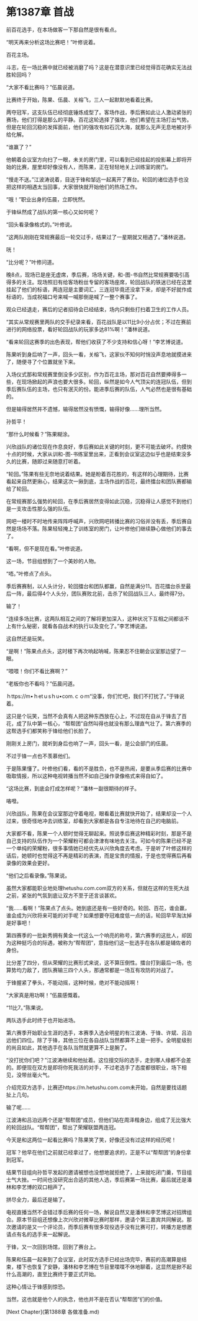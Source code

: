 # 第1387章 首战

前百花选手，在本场做客一下那自然是很有看点。

“明天再来分析这场比赛吧！”叶修说着。

百花主场。

斗志，在一场比赛中就已经被消磨了吗？这是在潜意识里已经觉得百花确实无法战胜轮回吗？

“大家不看比赛吗？”伍晨说道。

比赛终于开始，陈果、伍晨、关榕飞，三人一起默默地看着比赛。

两夺冠军，这支队伍已经彻底锤炼成型了。客场作战，季后赛如此让人激动紧张的赛场，他们打得是那么的平静。百花这轮选择了强攻，他们希望在主场打出气势。但是在轮回沉稳的发挥面前，他们的强攻有如石沉大海，就那么无声无息地被对手给化解。

“谁赢了？”

他朝着会议室方向扫了一眼，未关的房门里，可以看到已经挂起的投影幕上即将开始的比赛，屋里却好像没有人，而陈果，正在轻轻地关上训练室的房门。

“慢走不送。”江波涛说着，目送于锋和邹远一起离开了赛台。轮回的诸位选手也没把这样的相遇太当回事，大家很快就开始他们的热场工作。

“哦！”职业出身的伍晨，立即恍然。

于锋纵然成了战队的第一核心又如何呢？

“回头看录像格式的。”叶修说。

“这两队刚刚在常规赛最后一轮交过手，结果过了一星期就又相遇了。”潘林说道。

咣！

“比分呢？”叶修问道。

晚8点，现场已是座无虚席，季后赛，场场关键，和-图-书自然比常规赛要吸引高得多的关注。现场照旧有给客场粉丝专留的客场座席，轮回战队的铁迷已经在这里挂起了他们的标语，两连冠是主要词汇，三连冠毕竟还没拿下来，却是不好就作成标语的，当成祝福口号来喊一喊那倒是喊了一整个赛事了。

观众已经退走，赛后的记者招待会已经结束，场内只剩些打扫着卫生的工作人员。

“其实从常规赛里两队的交手纪录来看，百花战队是以11比9小分占优；不过在赛前进行的网络投票，看好轮回战队的玩家多达81%啊！”潘林说道。

“看来轮回这赛季的出色表现，帮他们收获了不少支持和信心呀！”李艺博说道。

陈果听到身后响了一声，回头一看，关榕飞，这家伙不知何时悄没声息地就摸进来了，随便寻了个位置就坐下来。

入场仪式那和常规赛里倒没多少区别，作为百花主场，那对百花自然要捧得多一些，在现场掀起的声浪也要大很多。轮回，纵然是如今人气顶尖的连冠队伍，但到季后赛队伍的主场，也只有泯灭的份。能进季后赛的队伍，人气必然也是很有基础的。

但是输得居然并不遗憾，输得居然没有愤慨，输得好像……理所当然。

孙哲平！

“那什么时候看？”陈果糊涂。

兴欣战队的诸位现在作息良好，季后赛如此关键的时刻，更不可能去破坏。约摸快十点的时候，大家从训和-图-书练室里出来，正看到会议室这边似乎也是结束没多久的比赛，随即过来随意打听着。

“轮回。”陈果有些无奈地说着结果。她是盼着百花胜的，有这样的心理期待，比赛看起来自然更揪心，结果这次一揪到底，主场作战的百花，最终擂台和团队赛都输给了轮回。

在常规赛那么强势的轮回，在季后赛居然变得如此沉稳，沉稳得让人感觉不到他们是一支攻击性那么强的队伍。

网吧一楼时不时地传来阵阵呼喊声，兴欣网吧转播比赛的习俗并没有丢，季后赛自然是场场不落。陈果轻轻掩上了训练室的房门，让叶修他们继续静心做他们的事去了。

“看啊，但不是现在看。”叶修说道。

这一场，节目组想到了一个美妙的人物。

“唔。”叶修点了点头。

季后赛赛制，以人头计分，轮回擂台和团队都赢，自然是满分11。百花擂台杀至最后一阵，最后得4个人头分，团队赛败北前，击杀了轮回战队三人，最终得7分。

输了！

“连续多场比赛，这两队相互之间的了解将更加深入，这种状况下互相之间都谈不上有什么秘密，就看各自战术的执行以及变化了。”李艺博说道。

这自然还是玩笑。

“是啊！”陈果点点头，这时楼下再次响起呐喊，陈果忍不住朝会议室那边望了一眼。

“喂喂！你们不看比赛啊？”

“老板你也不看吗？”伍晨问道。

ｈttps://m•ｈetｕsｈu•com.ｃｏｍ“没事，你们忙吧，我们不打扰了。”于锋说着。

这只是个玩笑，当然不会真有人把这种东西放在心上，不过现在自从于锋去了百花，成了队中第一核心，“帮帮团”自然叫得也就没有那么理直气壮了。第六赛季的这帮选手们都笑称于锋给他们长脸了。

刚刚关上房门，就听到身后也响了一声，回头一看，是公会部门的伍晨。

不过于锋一点也不羡慕他们。

于是陈果懂了。叶修他们看，看的不是胜负，也不是热闹，是要从季后赛的比赛中吸取情报，所以这种电视转播当然不如自己操作录像格式来得自如了。

“这场比赛，到底会打成怎样呢？”潘林一副很期待的样子。

咯噔。

兴欣战队，陈果在会议室那边守着电视，眼看着比赛就快开始了，结果却没一个人过来，很奇怪地冲去训练室，却看到大家都是各自专注地待在自己的电脑前。

大家都不看，陈果一个人顿时觉得无聊起来。照说季后赛这种精彩时刻，那是不是自己支持的队伍作为一个荣耀粉可都会津津有味地去关注。可如今的陈果已经不是一个单纯的荣耀粉，很多事情她已经优先从兴欣角度去考虑。于是听了叶修这样的话后，她顿时也觉得这不再是精彩的表演，而是宝贵的情报，于是也觉得赛后再看录像的效果会更好。

“他们之后看录像。”陈果说。

虽然大家都能职业地处理hetushu.com.com双方的关系，但就在这样的生死大战之前，紧张的气氛到底让双方不至于还言谈甚欢。

“我……看啊！”陈果点了点头。她到底还是有一些好奇的。轮回、百花，谁会赢，谁会成为兴欣将来可能的对手呢？如果想要夺冠难度低一点的话，轮回早早淘汰掉是好事吧！

第四赛季的一批新秀拥有黄金一代这么一个响亮的称号，第六赛季的这批人，却因为这种挺巧合的际遇，被称为“帮帮团”，意指他们这一批选手在各队都是辅佐者的身份。

比分差了四分，但从荣耀的比赛形式来说，这不算压倒性。擂台打到最后一场，也算势均力敌了，团队赛输三四个人头，那通常都是一场互有攻防的对战了。

于锋握紧了拳头，不能动摇，这种时候，绝对不能动摇啊！

“大家真是用功啊！”伍晨感慨着。

“11比7。”陈果说。

两队选手此时终于也开始进场。

第六赛季开始职业生涯的选手，本赛季入选全明星的有江波涛、于锋、许斌、吕泊远他们四位。除了于锋，其他三位在各自战队当然都算不上是一把手。全明星级别的尚且如此，其他选手在各队当然就更算不上是腕了。

“没打扰你们吧？”江波涛继续和他扯着。这位擅交际的选手，走到哪人缘都不会差的。即便现在双方是即将你死我活的对手，不过老选手了态度都很职业，场下相见，没带丝毫火气。

介绍完双方选手，比赛还https://m.hetushu.com.com未开始，自然是要找话题扯上几句。

输了呢……

江波涛和吕泊远两个还是“帮帮团”成员，但他们站在周泽楷身边，组成了无比强大的轮回战队。“帮帮团”，帮出了荣耀联盟两连冠。

今天是和这两位一起看比赛吗？陈果笑了笑，好像还没有过这样的经历呢！

冠军？他早在他们之前就已经拿过了，他想要追求的，正是不以“帮帮团”的身份拿到冠军。

结果节目组向孙哲平发起的邀请被想也没想地就拒绝了，上来就吃闭门羹，节目组士气大挫。一时间也没研究出合适的其他人选，季后赛第一场比赛，最后就还是潘林和李艺博的双口相声了。

拼尽全力，最后还是输了。

电视直播当然不会错过季后赛的任何一场，解说自然又是潘林和李艺博这对招牌组合。原本节目组还想像上次兴欣对微草比赛时那样，邀请个第三嘉宾共同解说。那次邀请的是又一个评论员，而季后赛有很多现役选手没有比赛可打，转播方是想邀请点有名的选手来一起解说。

于锋，又一次回到场馆，回到了赛台上。

陈果和伍晨一起来到了会议室，此时双方选手已经出场完毕，赛前的高潮算是结束，楼下也恢复了安静，潘林和李艺博在节目里喋喋不休地聊着，这显然是掀不起什么高潮的，直至比赛终于要正式开始。

这种心情让于锋感到惊恐。

当然，这也就是他个人的执念，他也并不是在否认“帮帮团”们的价值。



[Next Chapter](第1388章 各做准备.md)